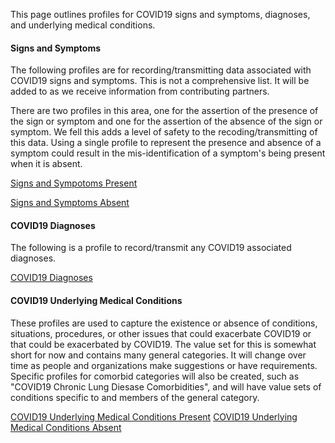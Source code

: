 ﻿
This page outlines profiles for COVID19 signs and symptoms, diagnoses, and underlying medical conditions.

#### Signs and Symptoms

The following profiles are for recording/transmitting data associated with COVID19 signs and symptoms.  This is not a comprehensive list.  It will be added to as we receive information from contributing partners.

There are two profiles in this area, one for the assertion of the presence of the sign or symptom and one for the assertion of the absence of the sign or symptom.  We fell this adds a level of safety to the recoding/transmitting of this data.  Using a single profile to represent the presence and absence of a symptom could result in the mis-identification of a symptom's being present when it is absent.

[Signs and Sympotoms Present](StructureDefinition-covid19-symptoms-present.html)

[Signs and Symptoms Absent](StructureDefinition-covid19-symptoms-absent.html)

#### COVID19 Diagnoses

The following is a profile to record/transmit any COVID19 associated diagnoses.

[COVID19 Diagnoses](StructureDefinition-COVID-19-Diagnosis.html)

#### COVID19 Underlying Medical Conditions

These profiles are used to capture the existence or absence of conditions, situations, procedures, or other issues that could exacerbate COVID19 or that could be exacerbated by COVID19.  The value set for this is somewhat short for now and contains many general categories.  It will change over time as people and organizations make suggestions or have requirements.  Specific profiles for comorbid categories will also be created, such as "COVID19 Chronic Lung Diesase Comorbidities", and will have value sets of conditions specific to and members of the general category.

[COVID19 Underlying Medical Conditions Present](StructureDefinition-COVID-19-underlying-medical-condition-presesnt.html)
[COVID19 Underlying Medical Conditions Absent](StructureDefinition-COVID-19-underlying-medical-condition-absent.html)
